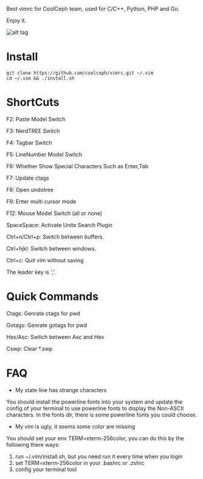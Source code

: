 Best vimrc for CoolCeph team, used for C/C++, Python, PHP and Go.

Enjoy it.

![alt tag](https://raw.github.com/coolceph/vimrc/master/screenshot-2.png)

# Install

```
git clone https://github.com/coolceph/vimrc.git ~/.vim
cd ~/.vim && ./install.sh
```

# ShortCuts

F2: Paste Model Switch

F3: NerdTREE Switch

F4: Tagbar Switch

F5: LineNumber Model Switch

F6: Whether Show Special Characters Such as Enter,Tab

F7: Update ctags

F8: Open undotree

F9: Enter multi cursor mode

F12: Mouse Model Switch (all or none)

SpaceSpace: Activate Unite Search Plugin

Ctrl+n/Ctrl+p: Switch between buffers.

Ctrl+hjkl: Switch between windows.

Ctrl+c: Quit vim without saving

The leader key is ','.

# Quick Commands

Ctags: Genrate ctags for pwd

Gotags: Genrate gotags for pwd

Hex/Asc: Swtich between Asc and Hex

Cswp: Clear *.swp

# FAQ

- My state line has strange characters

You should install the powerline fonts into your system and update the config of your terminal to use powerline fonts to display the Non-ASCII characters.
In the fonts dir, there is some powerline fonts you could choose.

- My vim is ugly, it seems some color are missing

You should set your env TERM=xterm-256color, you can do this by the following there ways:
1) run ~/.vim/install.sh, but you need run it every time when you login
2) set TERM=xterm-256color in your .bashrc or .zshrc
3) config your terminal tool
